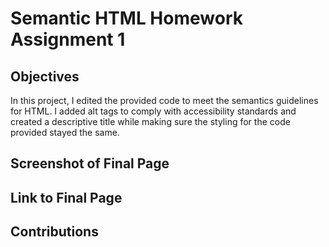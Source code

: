 # Semantic HTML Homework Assignment 1

## Objectives

In this project, I edited the provided code to meet the semantics guidelines for HTML. I added alt tags to comply with accessibility standards and created a descriptive title while making sure the styling for the code provided stayed the same.

## Screenshot of Final Page



## Link to Final Page



## Contributions